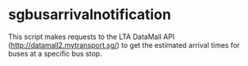 # sgbusarrivalnotification
This script makes requests to the LTA DataMall API (http://datamall2.mytransport.sg/) to get the estimated arrival times for buses at a specific bus stop.
